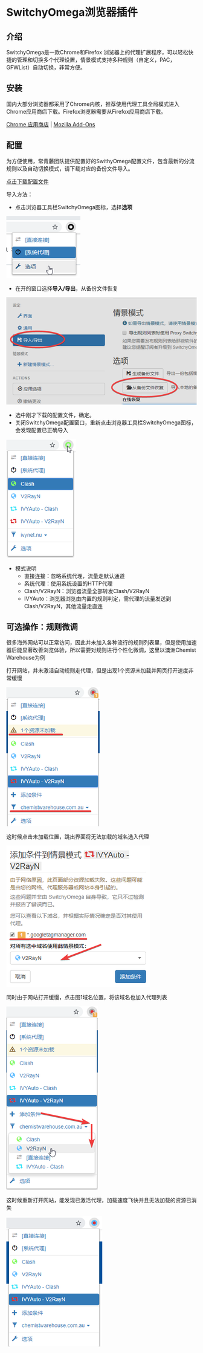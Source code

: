 # SwitchyOmega浏览器插件

## 介绍

SwitchyOmega是一款Chrome和Firefox 浏览器上的代理扩展程序，可以轻松快捷的管理和切换多个代理设置，情景模式支持多种规则（自定义，PAC，GFWList）自动切换，非常方便。

## 安装

国内大部分浏览器都采用了Chrome内核，推荐使用代理工具全局模式进入Chrome应用商店下载。Firefox浏览器需要从Firefox应用商店下载。

[Chrome 应用商店](https://chrome.google.com/webstore/detail/padekgcemlokbadohgkifijomclgjgif) \| [Mozilla Add-Ons](https://addons.mozilla.org/en-US/firefox/addon/switchyomega/)

## 配置

为方便使用，常青藤团队提供配置好的SwithyOmega配置文件，包含最新的分流规则以及自动切换模式，请下载对应的备份文件导入。

[点击下载配置文件](https://ivynet.fun/dl.php?type=d&id=16)

导入方法：

* 点击浏览器工具栏SwitchyOmega图标，选择**选项**

![](../../.gitbook/assets/image-74.png)

* 在开的窗口选择**导入/导出**，从备份文件恢复

![](../../.gitbook/assets/image-24%20%281%29.png)

* 选中刚才下载的配置文件，确定。
* 关闭SwitchyOmega配置窗口，重新点击浏览器工具栏SwitchyOmega图标，会发现配置已正确导入

![](../../.gitbook/assets/image-19.png)

* 模式说明
  * 直接连接：忽略系统代理，流量走默认通道
  * 系统代理：使用系统设置的HTTP代理
  * Clash/V2RayN：浏览器流量全部转发Clash/V2RayN
  * IVYAuto：浏览器浏览由内置的规则判定，需代理的流量发送到Clash/V2RayN，其他流量走直连

## 可选操作：规则微调

很多海外网站可以正常访问，因此并未加入各种流行的规则列表里，但是使用加速器后能显著改善浏览体验，所以需要对规则进行个性化微调，这里以澳洲Chemist Warehouse为例

打开网站，并未激活自动规则走代理，但是出现1个资源未加载并网页打开速度非常缓慢

![](../../.gitbook/assets/image-54.png)

这时候点击未加载位置，跳出界面将无法加载的域名选入代理

![](../../.gitbook/assets/image-30%20%281%29.png)

同时由于网站打开缓慢，点击图1域名位置，将该域名也加入代理列表

![](../../.gitbook/assets/image-43.png)

这时候重新打开网站，能发现已激活代理，加载速度飞快并且无法加载的资源已消失

![](../../.gitbook/assets/image-37%20%281%29.png)

